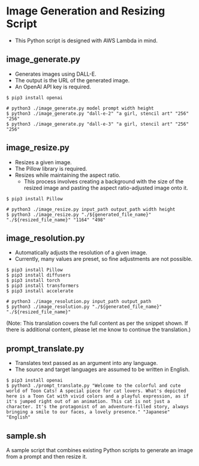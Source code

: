 # Image Generation and Resizing Script
- This Python script is designed with AWS Lambda in mind.

## image_generate.py
- Generates images using DALL-E.
- The output is the URL of the generated image.
- An OpenAI API key is required.

```
$ pip3 install openai

# python3 ./image_generate.py model prompt width height
$ python3 ./image_generate.py "dall-e-2" "a girl, stencil art" "256" "256"
$ python3 ./image_generate.py "dall-e-3" "a girl, stencil art" "256" "256"
```

## image_resize.py
- Resizes a given image.
- The Pillow library is required.
- Resizes while maintaining the aspect ratio.
    - This process involves creating a background with the size of the resized image and pasting the aspect ratio-adjusted image onto it.

```
$ pip3 install Pillow

# python3 ./image_resize.py input_path output_path width height
$ python3 ./image_resize.py "./${generated_file_name}" "./${resized_file_name}" "1164" "498"
```

## image_resolution.py
- Automatically adjusts the resolution of a given image.
- Currently, many values are preset, so fine adjustments are not possible.

```
$ pip3 install Pillow
$ pip3 install diffusers
$ pip3 install torch
$ pip3 install transformers
$ pip3 install accelerate

# python3 ./image_resolution.py input_path output_path
$ python3 ./image_resolution.py "./${generated_file_name}" "./${resized_file_name}"
```

(Note: This translation covers the full content as per the snippet shown. If there is additional content, please let me know to continue the translation.)

## prompt_translate.py
- Translates text passed as an argument into any language.
- The source and target languages are assumed to be written in English.

```
$ pip3 install openai
$ python3 ./prompt_translate.py "Welcome to the colorful and cute world of Toon Cats! A special piece for cat lovers. What's depicted here is a Toon Cat with vivid colors and a playful expression, as if it's jumped right out of an animation. This cat is not just a character. It's the protagonist of an adventure-filled story, always bringing a smile to our faces, a lovely presence." "Japanese" "English"
```

## sample.sh
A sample script that combines existing Python scripts to generate an image from a prompt and then resize it.
